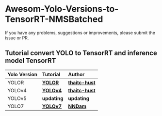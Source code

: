# Awesom-Yolo-Versions-to-TensorRT-NMSBatched

If you have any problems, suggestions or improvements, please submit the issue or PR.

## Tutorial convert YOLO to TensorRT and inference model TensorRT

| Yolo Version | Tutorial | Author |
| :---- | :---- | :---- |
| YOLOR | [**YOLOR**](https://github.com/thaitc-hust/Awesome-Yolo-Versions-to-Tensorrt-NMSBatched/tree/main/YOLOR) | [**thaitc-hust**](https://github.com/thaitc-hust) |
| YOLOv4 | [**YOLOv4**](https://github.com/thaitc-hust/Awesome-Yolo-Versions-to-Tensorrt-NMSBatched/tree/main/YOLOv4) | [**thaitc-hust**](https://github.com/thaitc-hust) |
| YOLOv5 | **updating** | **updating** |
| YOLO7 | [**YOLOv7**](https://github.com/NNDam/TensorRT-CPP/tree/main/YOLOv7) | [**NNDam**](https://github.com/NNDam) |
